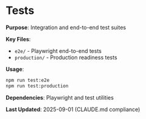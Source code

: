 # Tests

**Purpose**: Integration and end-to-end test suites

**Key Files**:
- `e2e/` - Playwright end-to-end tests
- `production/` - Production readiness tests

**Usage**:
```bash
npm run test:e2e
npm run test:production
```

**Dependencies**: Playwright and test utilities

**Last Updated**: 2025-09-01 (CLAUDE.md compliance)